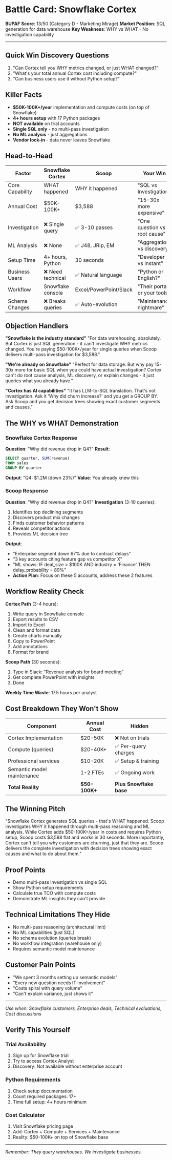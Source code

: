 # Battle Card: Snowflake Cortex

**BUPAF Score**: 13/50 (Category D - Marketing Mirage)
**Market Position**: SQL generation for data warehouse
**Key Weakness**: WHY vs WHAT - No investigation capability

---

## Quick Win Discovery Questions
1. "Can Cortex tell you WHY metrics changed, or just WHAT changed?"
2. "What's your total annual Cortex cost including compute?"
3. "Can business users use it without Python setup?"

## Killer Facts
- **$50K-100K+/year** implementation and compute costs (on top of Snowflake)
- **4+ hours setup** with 17 Python packages
- **NOT available** on trial accounts
- **Single SQL only** - no multi-pass investigation
- **No ML analysis** - just aggregations
- **Vendor lock-in** - data never leaves Snowflake

## Head-to-Head

| Factor | Snowflake Cortex | Scoop | Your Win |
|--------|------------------|-------|----------|
| Core Capability | WHAT happened | WHY it happened | "SQL vs Investigation" |
| Annual Cost | $50K-100K+ | $3,588 | "15-30x more expensive" |
| Investigation | ❌ Single query | ✅ 3-10 passes | "One question vs root cause" |
| ML Analysis | ❌ None | ✅ J48, JRip, EM | "Aggregation vs discovery" |
| Setup Time | 4+ hours, Python | 30 seconds | "Developer vs instant" |
| Business Users | ❌ Need technical | ✅ Natural language | "Python or English?" |
| Workflow | Snowflake console | Excel/PowerPoint/Slack | "Their portal or your tools" |
| Schema Changes | ❌ Breaks queries | ✅ Auto-evolution | "Maintenance nightmare" |

## Objection Handlers

**"Snowflake is the industry standard"**
"For data warehousing, absolutely. But Cortex is just SQL generation - it can't investigate WHY metrics changed. You're paying $50-100K+/year for single queries when Scoop delivers multi-pass investigation for $3,588."

**"We're already on Snowflake"**
"Perfect for data storage. But why pay 15-30x more for basic SQL when you could have actual investigation? Cortex can't do root cause analysis, ML discovery, or explain changes - it just queries what you already have."

**"Cortex has AI capabilities"**
"It has LLM-to-SQL translation. That's not investigation. Ask it 'Why did churn increase?' and you get a GROUP BY. Ask Scoop and you get decision trees showing exact customer segments and causes."

## The WHY vs WHAT Demonstration

### Snowflake Cortex Response
**Question**: "Why did revenue drop in Q4?"
**Result**:
```sql
SELECT quarter, SUM(revenue)
FROM sales
GROUP BY quarter
```
**Output**: "Q4: $1.2M (down 23%)"
**Value**: You already knew this

### Scoop Response
**Question**: "Why did revenue drop in Q4?"
**Investigation** (3-10 queries):
1. Identifies top declining segments
2. Discovers product mix changes
3. Finds customer behavior patterns
4. Reveals competitor actions
5. Provides ML decision tree

**Output**:
- "Enterprise segment down 67% due to contract delays"
- "3 key accounts citing feature gap vs competitor X"
- "ML shows: IF deal_size > $100K AND industry = 'Finance' THEN delay_probability = 89%"
- **Action Plan**: Focus on these 5 accounts, address these 2 features

## Workflow Reality Check

**Cortex Path** (3-4 hours):
1. Write query in Snowflake console
2. Export results to CSV
3. Import to Excel
4. Clean and format data
5. Create charts manually
6. Copy to PowerPoint
7. Add annotations
8. Format for brand

**Scoop Path** (30 seconds):
1. Type in Slack: "Revenue analysis for board meeting"
2. Get complete PowerPoint with insights
3. Done

**Weekly Time Waste**: 17.5 hours per analyst

## Cost Breakdown They Won't Show

| Component | Annual Cost | Hidden |
|-----------|------------|--------|
| Cortex Implementation | $20-50K | ❌ Not on trials |
| Compute (queries) | $20-40K+ | ✅ Per-query charges |
| Professional services | $10-20K | ✅ Setup & training |
| Semantic model maintenance | 1-2 FTEs | ✅ Ongoing work |
| **Total Reality** | **$50-100K+** | **Plus Snowflake base** |

## The Winning Pitch

"Snowflake Cortex generates SQL queries - that's WHAT happened. Scoop investigates WHY it happened through multi-pass reasoning and ML analysis. While Cortex adds $50-100K+/year in costs and requires Python setup, Scoop costs $3,588 flat and works in 30 seconds. More importantly, Cortex can't tell you why customers are churning, just that they are. Scoop delivers the complete investigation with decision trees showing exact causes and what to do about them."

## Proof Points
- Demo multi-pass investigation vs single SQL
- Show Python setup requirements
- Calculate true TCO with compute costs
- Demonstrate ML insights they can't provide

## Technical Limitations They Hide
- No multi-pass reasoning (architectural limit)
- No ML capabilities (just SQL)
- No schema evolution (queries break)
- No workflow integration (warehouse only)
- Requires semantic model maintenance

## Customer Pain Points
- "We spent 3 months setting up semantic models"
- "Every new question needs IT involvement"
- "Costs spiral with query volume"
- "Can't explain variance, just shows it"

---

*Use when: Snowflake customers, Enterprise deals, Technical evaluations, Cost discussions*

## Verify This Yourself

### Trial Availability
1. Sign up for Snowflake trial
2. Try to access Cortex Analyst
3. Discovery: Not available without enterprise account

### Python Requirements
1. Check setup documentation
2. Count required packages: 17+
3. Time full setup: 4+ hours minimum

### Cost Calculator
1. Visit Snowflake pricing page
2. Add: Cortex + Compute + Services + Maintenance
3. Reality: $50-100K+ on top of Snowflake base

---

*Remember: They query warehouses. We investigate businesses.*